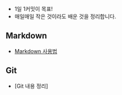 * 1일 1커밋이 목표!
* 매일매일 작은 것이라도 배운 것을 정리합니다.

## Markdown
* [Markdown 사용법](https://github.com/puurib/TIL/blob/master/Markdown/Markdown.md)

## Git
* [Git 내용 정리]
